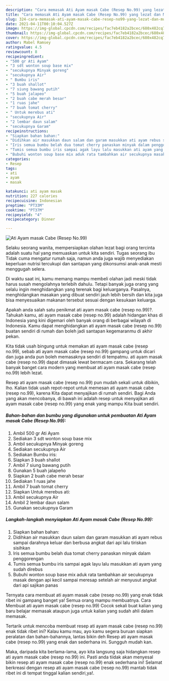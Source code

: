 ```yaml
---
description: "Cara memasak Ati Ayam masak Cabe (Resep No.99) yang lezat dan Mudah Dibuat"
title: "Cara memasak Ati Ayam masak Cabe (Resep No.99) yang lezat dan Mudah Dibuat"
slug: 324-cara-memasak-ati-ayam-masak-cabe-resep-no99-yang-lezat-dan-mudah-dibuat
date: 2021-04-11T00:10:04.527Z
image: https://img-global.cpcdn.com/recipes/fac7eb4182a2bcec/680x482cq70/ati-ayam-masak-cabe-resep-no99-foto-resep-utama.jpg
thumbnail: https://img-global.cpcdn.com/recipes/fac7eb4182a2bcec/680x482cq70/ati-ayam-masak-cabe-resep-no99-foto-resep-utama.jpg
cover: https://img-global.cpcdn.com/recipes/fac7eb4182a2bcec/680x482cq70/ati-ayam-masak-cabe-resep-no99-foto-resep-utama.jpg
author: Mabel Ramsey
ratingvalue: 4.5
reviewcount: 8
recipeingredient:
- "500 gr Ati Ayam"
- "3 sdt wonton soup base mix"
- "secukupnya Minyak goreng"
- "secukupnya Air"
- " Bumbu iris"
- "3 buah shallot"
- "7 siung bawang putih"
- "5 buah jalapeo"
- "2 buah cabe merah besar"
- "1 ruas jahe"
- "7 buah tomat cherry"
- " Untuk merebus ati"
- "secukupnya Air"
- "2 lembar daun salam"
- "secukupnya Garam"
recipeinstructions:
- "Siapkan bahan bahan:"
- "Didihkan air masukkan daun salam dan garam masukkan ati ayam rebus sampai darahnya keluar dan berbusa angkat dari api lalu tiriskan sisihkan"
- "Iris semua bumbu belah dua tomat cherry panaskan minyak dalam penggorengan"
- "Tumis semua bumbu iris sampai agak layu lalu masukkan ati ayam yang sudah direbus"
- "Bubuhi wonton soup base mix aduk rata tambahkan air secukupnya masak dengan api kecil sampai meresap setelah air menyusut angkat dari api sajikan panas"
categories:
- Resep
tags:
- ati
- ayam
- masak

katakunci: ati ayam masak 
nutrition: 227 calories
recipecuisine: Indonesian
preptime: "PT33M"
cooktime: "PT37M"
recipeyield: "4"
recipecategory: Dinner

---
```



![Ati Ayam masak Cabe (Resep No.99)](https://img-global.cpcdn.com/recipes/fac7eb4182a2bcec/680x482cq70/ati-ayam-masak-cabe-resep-no99-foto-resep-utama.jpg)

Selaku seorang wanita, mempersiapkan olahan lezat bagi orang tercinta adalah suatu hal yang memuaskan untuk kita sendiri. Tugas seorang ibu Tidak cuma mengatur rumah saja, namun anda juga wajib menyediakan keperluan nutrisi tercukupi dan santapan yang dikonsumsi anak-anak mesti menggugah selera.

Di waktu  saat ini, kamu memang mampu membeli olahan jadi meski tidak harus susah mengolahnya terlebih dahulu. Tetapi banyak juga orang yang selalu ingin menghidangkan yang terenak bagi keluarganya. Pasalnya, menghidangkan masakan yang dibuat sendiri jauh lebih bersih dan kita juga bisa menyesuaikan makanan tersebut sesuai dengan kesukaan keluarga. 



Apakah anda salah satu penikmat ati ayam masak cabe (resep no.99)?. Tahukah kamu, ati ayam masak cabe (resep no.99) adalah hidangan khas di Indonesia yang kini digemari oleh banyak orang di berbagai wilayah di Indonesia. Kamu dapat menghidangkan ati ayam masak cabe (resep no.99) buatan sendiri di rumah dan boleh jadi santapan kegemaranmu di akhir pekan.

Kita tidak usah bingung untuk memakan ati ayam masak cabe (resep no.99), sebab ati ayam masak cabe (resep no.99) gampang untuk dicari dan juga anda pun boleh memasaknya sendiri di tempatmu. ati ayam masak cabe (resep no.99) dapat dimasak lewat bermacam cara. Sekarang telah banyak banget cara modern yang membuat ati ayam masak cabe (resep no.99) lebih lezat.

Resep ati ayam masak cabe (resep no.99) pun mudah sekali untuk dibikin, lho. Kalian tidak usah repot-repot untuk memesan ati ayam masak cabe (resep no.99), karena Kita dapat menyajikan di rumah sendiri. Bagi Anda yang akan mencobanya, di bawah ini adalah resep untuk menyajikan ati ayam masak cabe (resep no.99) yang enak yang mampu Kita buat sendiri.

<!--inarticleads1-->

##### Bahan-bahan dan bumbu yang digunakan untuk pembuatan Ati Ayam masak Cabe (Resep No.99):

1. Ambil 500 gr Ati Ayam
1. Sediakan 3 sdt wonton soup base mix
1. Ambil secukupnya Minyak goreng
1. Sediakan secukupnya Air
1. Sediakan  Bumbu iris:
1. Siapkan 3 buah shallot
1. Ambil 7 siung bawang putih
1. Gunakan 5 buah jalapeño
1. Siapkan 2 buah cabe merah besar
1. Sediakan 1 ruas jahe
1. Ambil 7 buah tomat cherry
1. Siapkan  Untuk merebus ati:
1. Ambil secukupnya Air
1. Ambil 2 lembar daun salam
1. Gunakan secukupnya Garam




<!--inarticleads2-->

##### Langkah-langkah menyiapkan Ati Ayam masak Cabe (Resep No.99):

1. Siapkan bahan bahan:
1. Didihkan air masukkan daun salam dan garam masukkan ati ayam rebus sampai darahnya keluar dan berbusa angkat dari api lalu tiriskan sisihkan
1. Iris semua bumbu belah dua tomat cherry panaskan minyak dalam penggorengan
1. Tumis semua bumbu iris sampai agak layu lalu masukkan ati ayam yang sudah direbus
1. Bubuhi wonton soup base mix aduk rata tambahkan air secukupnya masak dengan api kecil sampai meresap setelah air menyusut angkat dari api sajikan panas




Ternyata cara membuat ati ayam masak cabe (resep no.99) yang enak tidak ribet ini gampang banget ya! Semua orang mampu membuatnya. Cara Membuat ati ayam masak cabe (resep no.99) Cocok sekali buat kalian yang baru belajar memasak ataupun juga untuk kalian yang sudah ahli dalam memasak.

Tertarik untuk mencoba membuat resep ati ayam masak cabe (resep no.99) enak tidak ribet ini? Kalau kamu mau, ayo kamu segera buruan siapkan peralatan dan bahan-bahannya, lantas bikin deh Resep ati ayam masak cabe (resep no.99) yang enak dan sederhana ini. Sungguh mudah kan. 

Maka, daripada kita berlama-lama, ayo kita langsung saja hidangkan resep ati ayam masak cabe (resep no.99) ini. Pasti anda tiidak akan menyesal bikin resep ati ayam masak cabe (resep no.99) enak sederhana ini! Selamat berkreasi dengan resep ati ayam masak cabe (resep no.99) mantab tidak ribet ini di tempat tinggal kalian sendiri,ya!.

